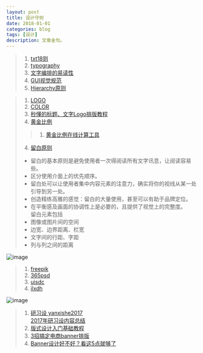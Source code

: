 ```yaml
---
layout: post
title: 设计守则 
date: 2018-01-01
categories: blog
tags: [设计]
description: 文章金句。
---
```


>1. [txt18则](http://www.shejidaren.com/examples/tools/design-rules/18-rules-for-using-text.html)
>1. [typography](http://images.shejidaren.com/wp-content/uploads/2014/06/typography-b.png)
>1. [文字编排的易读性](http://www.shejidaren.com/%E6%8E%92%E7%89%88%E6%8A%80%E5%B7%A7%EF%BC%9A%E6%96%87%E5%AD%97%E7%BC%96%E6%8E%92%E7%9A%84%E6%98%93%E8%AF%BB%E6%80%A7.html)
>1. [GUI视觉规范](http://huaban.com/pins/545169450/zoom)
>1. [Hierarchy原则](http://www.shejidaren.com/hierarchy-principle.html)

>1. [LOGO](http://images.shejidaren.com/wp-content/uploads/2014/09/10-commandments-of-logo-design_cn.jpg)
>2. [COLOR](http://images.shejidaren.com/wp-content/uploads/2014/06/peise-b.png)
>3. [秒懂的标题、文字Logo排版教程](http://www.shejidaren.com/wen-zi-pai-ban.html)
>4. [黄金比例](http://www.shejidaren.com/golden-ratio-2.html)
>>1. [黄金比例在线计算工具](http://www.shejidaren.com/golden-ratio.html)
>4. [留白原则](http://www.shejidaren.com/white-space-designs.html)
>* 留白的基本原则是避免使用者一次得阅读所有文字讯息，让阅读容易些。
>* 区分使用介面上的优先顺序。
>* 留白处可以让使用者集中内容元素的注意力，确实将你的视线从某一处引导到另一处。
>* 创造精练高雅的感觉：留白的大量使用，甚至可以有助于品牌定位。
>* 在平衡感及画面的协调性上是必要的，且提供了视觉上的完整度。<br>
>留白元素包括
>* 图像或图片间的空间
>* 边宽、边界距离、栏宽
>* 文字间的行距、字距
>* 列与列之间的距离

![image](https://github.com/feiyuii/feiyuii.github.io/blob/master/img/crowds/crowds.jpg?raw=true)

>1. [freepik](https://www.freepik.com/)
>1. [365psd](https://cn.365psd.com/)
>1. [uisdc](http://hao.uisdc.com/)
>1. [ilxdh](http://ilxdh.com/)

![image](https://github.com/feiyuii/feiyuii.github.io/blob/master/img/crowds/hz.jpg?raw=true)
>1. [研习设 yanxishe2017](http://weixin.sogou.com/weixin?type=2&s_from=input&query=%E7%A0%94%E4%B9%A0%E8%AE%BE&ie=utf8&_sug_=n&_sug_type_=)<br> [2017年研习设内容总结 ](http://mp.weixin.qq.com/s?src=11&timestamp=1514817019&ver=610&signature=Rws5HMrY926EzlI1N0qATsaum2eIpmD5XbHqNqpjfu3DhCb-oRtFEZP85plVY55OABvVwTUn6kY-BFgKaG9aJxCvABid0IASyHH2FMuHRVtWoyqE9SDlty5NdvP0rRL9&new=1)
>1. [版式设计入门基础教程](http://www.zcool.com.cn/collection/ZNjMwMDQyOA==)
>1. [3招搞定电商banner排版](http://www.zcool.com.cn/article/ZNDA3NTc2.html)
>1. [Banner设计好不好？看这5点就够了](http://www.shejidaren.com/banner-she-ji-de-hao-huai.html)

